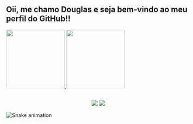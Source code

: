 ## Oii, me chamo Douglas e seja bem-vindo ao meu perfil do GitHub!!

<div>
  <a href="https://github.com/douglaszapelini">
  <img height="160em" src="https://github-readme-stats.vercel.app/api?username=douglaszapelini&show_icons=true&theme=radical&include_all_commits=true&count_private=true"/>
  <img height="160em" src="https://github-readme-stats.vercel.app/api/top-langs/?username=douglaszapelini&layout=compact&langs_count=7&theme=radical"/>
</div>
  
##
  
<div align="center">
  <a href="https://instagram.com/dog_sz" target="_blank"><img src="https://img.shields.io/badge/-Instagram-%23E4405F?style=for-the-badge&logo=instagram&logoColor=white" target="_blank"></a>
  <a href="https://www.linkedin.com/in/douglassz" target="_blank"><img src="https://img.shields.io/badge/-LinkedIn-%230077B5?style=for-the-badge&logo=linkedin&logoColor=white" target="_blank"></a>   
</div>
  
![Snake animation](https://github.com/douglaszapelini/douglaszapelini/blob/output/github-contribution-grid-snake.svg)
